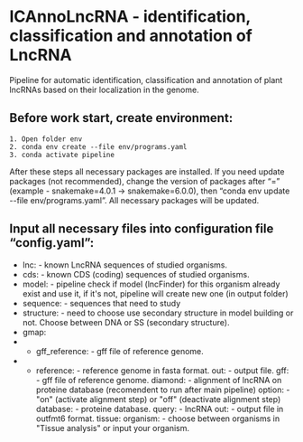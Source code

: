 # ICAnnoLncRNA - identification, classification and annotation of LncRNA
Pipeline for automatic identification, classification and annotation of plant lncRNAs based on their localization in the genome.
## Before work start, create environment:
    1. Open folder env
    2. conda env create --file env/programs.yaml
    3. conda activate pipeline
After these steps all necessary packages are installed. If you need update packages (not recommended), change the version of  packages after “=” (example - snakemake=4.0.1 -> snakemake=6.0.0), then “conda env update --file env/programs.yaml”. All necessary packages will be updated. 
## Input all necessary files into configuration file “config.yaml”:
+ lnc: - known LncRNA sequences of studied organisms.
+ cds: - known CDS (coding) sequences of studied organisms.
+ model: - pipeline check if model (lncFinder) for this organism already exist and use it, if it's not, pipeline will create new one (in output folder)
+ sequence: - sequences that need to study
+ structure: - need to choose use secondary structure in model building or not. Choose between DNA or SS (secondary structure).
+ gmap:
+ + gff_reference: - gff file of reference genome.
+ + reference: - reference genome in fasta format.
        out: - output file.
    gff: - gff file of reference genome.
    diamond: - alignment of lncRNA on proteine database (recomendent to run after main pipeline)
        option: - "on" (activate alignment step) or "off" (deactivate alignment step)
        database: - proteine database.
        query: - lncRNA
        out: - output file in outfmt6 format.
    tissue:
        organism: - choose between organisms in "Tissue analysis" or input your organism.
